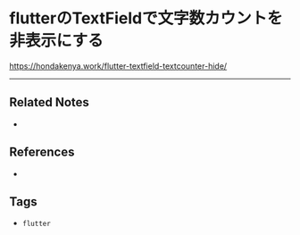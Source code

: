 # flutterのTextFieldで文字数カウントを非表示にする
https://hondakenya.work/flutter-textfield-textcounter-hide/

---
## Related Notes
- 

## References
- 

## Tags
- `flutter` 